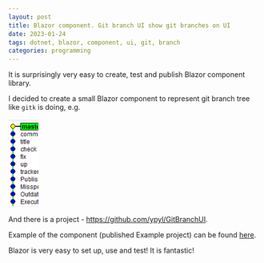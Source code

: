 ```yaml
---
layout: post
title: Blazor component. Git branch UI show git branches on UI
date: 2023-01-24
tags: dotnet, blazor, component, ui, git, branch
categories: programming
---
```


It is surprisingly very easy to create, test and publish Blazor component library.

I decided to create a small Blazor component to represent git branch tree like `gitk` is doing, e.g.

![img](./images/gitk-branch-example.png)

And there is a project - https://github.com/ypyl/GitBranchUI.

Example of the component (published Example project) can be found [here](https://ypyl.github.io/GitBranchUI/).

Blazor is very easy to set up, use and test! It is fantastic!
